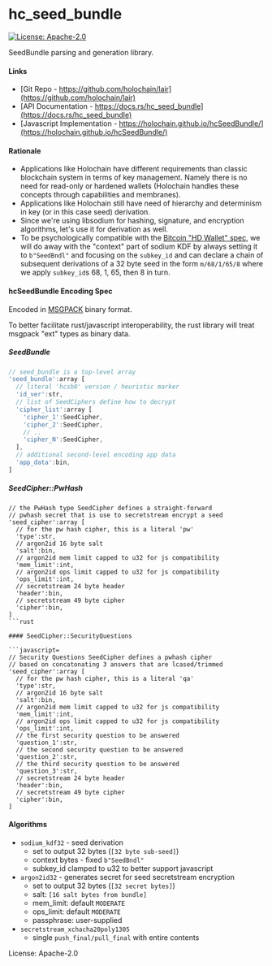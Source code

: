 # hc_seed_bundle

[![License: Apache-2.0](https://img.shields.io/badge/License-Apache%202.0-blue.svg)](https://www.apache.org/licenses/LICENSE-2.0)

SeedBundle parsing and generation library.

#### Links

- [Git Repo - https://github.com/holochain/lair](https://github.com/holochain/lair)
- [API Documentation - https://docs.rs/hc_seed_bundle](https://docs.rs/hc_seed_bundle)
- [Javascript Implementation - https://holochain.github.io/hcSeedBundle/](https://holochain.github.io/hcSeedBundle/)

#### Rationale

- Applications like Holochain have different requirements than classic blockchain system in terms of key management. Namely there is no need for read-only or hardened wallets (Holochain handles these concepts through capabilities and membranes).
- Applications like Holochain still have need of hierarchy and determinism in key (or in this case seed) derivation.
- Since we're using libsodium for hashing, signature, and encryption algorithms, let's use it for derivation as well.
- To be psychologically compatible with the [Bitcoin "HD Wallet" spec](https://github.com/bitcoin/bips/blob/master/bip-0032.mediawiki), we will do away with the "context" part of sodium KDF by always setting it to `b"SeedBndl"` and focusing on the `subkey_id` and can declare a chain of subsequent derivations of a 32 byte seed in the form `m/68/1/65/8` where we apply `subkey_id`s 68, 1, 65, then 8 in turn.

#### hcSeedBundle Encoding Spec

Encoded in [MSGPACK](https://msgpack.org/index.html) binary format.

To better facilitate rust/javascript interoperability, the rust library will treat msgpack "ext" types as binary data.

##### SeedBundle

```javascript
// seed_bundle is a top-level array
'seed_bundle':array [
  // literal 'hcsb0' version / heuristic marker
  'id_ver':str,
  // list of SeedCiphers define how to decrypt
  'cipher_list':array [
    'cipher_1':SeedCipher,
    'cipher_2':SeedCipher,
    // ..
    'cipher_N':SeedCipher,
  ],
  // additional second-level encoding app data
  'app_data':bin,
]
```

##### SeedCipher::PwHash

```javascript=
// the PwHash type SeedCipher defines a straight-forward
// pwhash secret that is use to secretstream encrypt a seed
'seed_cipher':array [
  // for the pw hash cipher, this is a literal 'pw'
  'type':str,
  // argon2id 16 byte salt
  'salt':bin,
  // argon2id mem limit capped to u32 for js compatibility
  'mem_limit':int,
  // argon2id ops limit capped to u32 for js compatibility
  'ops_limit':int,
  // secretstream 24 byte header
  'header':bin,
  // secretstream 49 byte cipher
  'cipher':bin,
]
```rust

#### SeedCipher::SecurityQuestions

```javascript=
// Security Questions SeedCipher defines a pwhash cipher
// based on concatonating 3 answers that are lcased/trimmed
'seed_cipher':array [
  // for the pw hash cipher, this is a literal 'qa'
  'type':str,
  // argon2id 16 byte salt
  'salt':bin,
  // argon2id mem limit capped to u32 for js compatibility
  'mem_limit':int,
  // argon2id ops limit capped to u32 for js compatibility
  'ops_limit':int,
  // the first security question to be answered
  'question_1':str,
  // the second security question to be answered
  'question_2':str,
  // the third security question to be answered
  'question_3':str,
  // secretstream 24 byte header
  'header':bin,
  // secretstream 49 byte cipher
  'cipher':bin,
]
```

#### Algorithms

- `sodium_kdf32` - seed derivation
  - set to output 32 bytes (`[32 byte sub-seed]`)
  - context bytes - fixed `b"SeedBndl"`
  - subkey_id clamped to u32 to better support javascript
- `argon2id32` - generates secret for seed secretstream encryption
  - set to output 32 bytes (`[32 secret bytes]`)
  - salt: `[16 salt bytes from bundle]`
  - mem_limit: default `MODERATE`
  - ops_limit: default `MODERATE`
  - passphrase: user-supplied
- `secretstream_xchacha20poly1305`
  - single `push_final/pull_final` with entire contents

License: Apache-2.0
